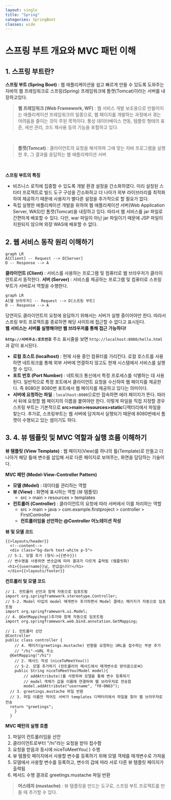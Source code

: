 ```yaml
---
layout: single
title: "Spring"
categories: SpringBoot
classes: wide
---
```


# 스프링 부트 개요와 MVC 패턴 이해

## 1. 스프링 부트란?
**스프링 부트 (Spring Boot)** : 웹 애플리케이션을 쉽고 빠르게 만들 수 있도록 도와주는 자바의 웹 프레임워크로 스프링(Spring) 프레임워크에 톰캣(Tomcat)이라는 서버를 내장하고있다.
 > **웹 프레임워크 (Web Framework, WF)** : 웹 서비스 개발 보조용으로 만들어지는 애플리케이션 프레임워크의 일종으로, 웹 페이지를 개발하는 과정에서 겪는 어려움을 줄이는 것이 주된 목적이다. 통상 데이터베이스 연동, 템플릿 형태의 표준, 세션 관리, 코드 재사용 등의 기능을 포함하고 있다.

<br>

 > **톰캣(Tomcat)** : 클라이언트의 요청을 해석하여 그에 맞는 자바 프로그램을 실행한 후, 그 결과를 응답하는 웹 애플리케이션 서버

<br>

**스프링 부트의 특징**
- 비즈니스 로직에 집중할 수 있도록 개발 환경 설정을 간소화하였다. 미리 설정된 스타터 프로젝트로 빌드 도구 구성을 간소화하고 더 나아가 외부 라이브러리를 최적화하여 제공하기 때문에 사용자가 별다른 설정을 추가적으로 할 필요가 없다.
- 독립 실행한 애플리케이션 개발을 위하여 웹 애플리케이션 서버(Web Application Server, WAS)인 톰캣(Tomcat)을 내장하고 있다. 따라서 웹 서비스를 jar 파일로 간편하게 배포할 수 있다. 다만, war 파일이 아닌 jar 파일이기 때문에 JSP 파일이 지원되지 않으며 외장 WAS에 배포할 수 없다.

## 2. 웹 서비스 동작 원리 이해하기

```mermaid
graph LR
A[Client] -- Request --> D[Server]
D -- Response --> A
```

**클라이언트 (Client)** : 서비스를 사용하는 프로그램 및 컴퓨터로 웹 브라우저가 클라이언트로서 동작한다.
**서버 (Server)** : 서비스를 제공하는 프로그램 및 컴퓨터로 스프링 부트가 서버로서 역할을 수행한다.

```mermaid
graph LR
A[웹 브라우저] -- Request --> D[스프링 부트]
D -- Response --> A
```

당연히도 클라이언트의 요청에 응답하기 위해서는 서버가 실행 중이어야만 한다. 따라서 스프링 부트 프로젝트를 종료하면 해당 사이트에 접근할 수 없다고 표시된다.  <br>
**웹 서비스는 서버를 실행해야만 웹 브라우저를 통해 접근 가능하다!** <br>

**```http://서버주소:포트번호```**
주소 표시줄을 보면 ```http://localhost:8080/hello.html```과 같이 표시된다. 

- **로컬 호스트 (localhost)** : 현재 사용 중인 컴퓨터를 가리킨다. 로컬 호스트를 사용하면 네트워크를 통해 외부 서버에 연결하지 않고도 현재 시스템에서 서비스를 실행할 수 있다.
- **포트 번호 (Port Number)** : 네트워크 통신에서 특정 프로세스를 식별하는 데 사용된다. 일반적으로 특정 포트에서 클라이언트 요청을 수신하여 웹 페이지를 제공한다. 즉 8080은 8080번 포트에서 웹 페이지를 제공하고 있다는 의미이다.
- **서버에 요청하는 파일** : ```localhost:8080```으로만 접속하면 에러 페이지가 뜬다. 따라서 뒤에 요청할 웹 페이지의 이름을 붙여야만 한다. 이렇게 파일을 직접 지정할 경우 스프링 부트는 기본적으로 **src>main>resources>static**디렉터리에서 파일을 찾는다. 추가로, 스프링부트는 웹 서버에 담겨져서 실행되기 때문에 8080번에서 톰캣이 수행되고 있는 셈이기도 하다.

## 3. 4. 뷰 템플릿 및 MVC 역할과 실행 흐름 이해하기

**뷰 템플릿 (View Template)** : 웹 페이지(View)를 하나의 틀(Template)로 만들고 더 나아가 해당 틀에 변수를 삽입해 서로 다른 페이지로 보여주는, 화면을 담당하는 기술이다.

**MVC 패턴 (Model-View-Controller Pattern)**
- **모델 (Model)** : 데이터를 관리하는 역할
- **뷰 (View)** : 화면에 표시하는 역할 (뷰 템플릿)
  - src > main > resources > templates
- **컨트롤러 (Controller)** : 클라이언트의 요청에 따라 서버에서 이를 처리하는 역할
  - src > main > java > com.example.firstproject > controller > FirstController
  - **컨트롤러임을 선언하는 @Controller 어노테이션 작성**

**뷰 및 모델 코드**
```
{{>layouts/header}}  
  <!--content-->  
  <div class="bg-dark text-white p-5">  
 // 5-1. 모델 추가 (형식->{{변수}})
 // 변수명을 사용하면 변숫값에 따라 결과가 다르게 출력됨 (템플릿화)
 <h1>{{username}}님, 반갑습니다!</h1>  
 </div>{{>layouts/footer}}
```

**컨트롤러 및 모델 코드**

```
// 1. 컨트롤러 선언과 함께 자동으로 임포트됨
import org.springframework.stereotype.Controller;  
// 5-2. Model 타입의 model 매개변수 추가하면서 Model 클래스 패키지가 자동으로 임포트됨
import org.springframework.ui.Model;  
// 4. @GetMappihng()추가와 함께 자동으로 임포트됨
import org.springframework.web.bind.annotation.GetMapping;  
  
// 1. 컨트롤러 선언
@Controller
public class controller {  
    // 4. 페이지(greetings.mustache) 반환을 요청하는 URL을 접수하는 부분 추가
    // "/hi"->URL 주소
  @GetMapping("/hi")  
    // 2. 메서드 작성 (niceToMeetYou())
    // 5-2. 모델 추가하기 (컨트롤러의 메서드에서 매개변수로 받아옴으로써)
    public String niceToMeetYou(Model model){  
        // addAttribute()를 사용하여 모델을 통해 변수 등록하기
        // model 객체가 값을 이름에 연결하여 웹 브라우저로 전송함
        model.addAttribute("username", "Y0-0N63");  
  // 3. greetings.mustache 파일 반환
  // 3. 파일 이름만 적어도 서버가 templates 디렉터리에서 파일을 찾아 웹 브라우저로 전송
  return "greetings";  
    }  
  }
```

**MVC 패턴의 실행 흐름**

1. 파일이 컨트롤러임을 선언
2. 클라이언트로부터 "/hi"라는 요청을 받아 접수함
3. 요청을 받음과 동시에 niceToMeetYou( ) 수행
4. 뷰 템플릿 페이지에서 사용할 변수를 등록하기 위해 모델 객체를 매개변수로 가져옴
5. 모델에서 사용할 변수를 등록하고, 변수의 갑에 따라 서로 다른 뷰 템플릿 페이지가 출력됨
6. 메서드 수행 결과로 greetings.mustache 파일 반환

> **머스테치 (mustache)** : 뷰 템플릿을 만드는 도구로, 스프링 부트 프로젝트를 만들 때 추가할 수 있다.
